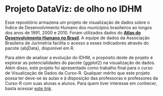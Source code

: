 # Projeto DataViz: de olho no IDHM

Esse repositório armazena um projeto de visualização de dados sobre o Índice de Desenvolvimento Humano dos municípios brasileiros ao longos dos anos de 1991, 2000 e 2010. Foram utilizados dados do [**Atlas do Desenvolvimento Humano no Brasil**](<http://www.atlasbrasil.org.br/>). A equipe de dados da Associação Brasileira de Jurimetria facilita o acesso a esses indicadores através do pacote {abjData}, disponível em R.

Para além de analisar a evolução do IDHM, o propósito deste de projeto é explorar as potencialidades do pacote {ggplot2} na visualização de dados. Além disso, este projeto foi apresentado como trabalho final para o curso de Visualização de Dados da Curso-R. Qualquer mérito que este projeto possa ter deve-se às aulas e à disposição das professoras e professores da Curso-R com suas alunas e alunos. Para quem tiver interesse em conhecer, basta acessar [este link](<https://curso-r.com/>).
